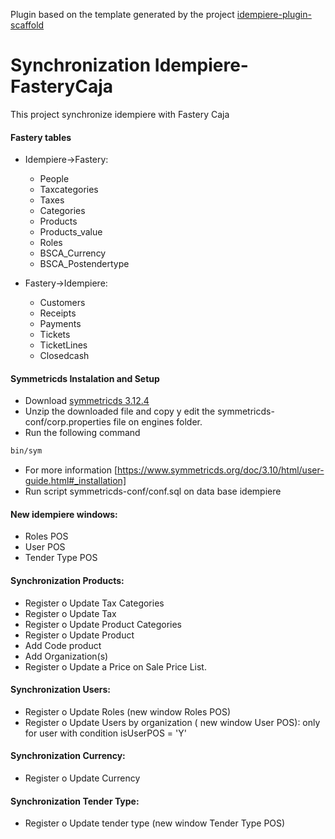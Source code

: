 Plugin based on the template generated by the project [idempiere-plugin-scaffold](https://github.com/ingeint/idempiere-plugin-scaffold)

# Synchronization Idempiere-FasteryCaja
This project synchronize idempiere with Fastery Caja

#### Fastery tables
  * Idempiere->Fastery:
    - People
    - Taxcategories
    - Taxes
    - Categories
    - Products
    - Products_value
    - Roles
    - BSCA_Currency
    - BSCA_Postendertype
  
  
  * Fastery->Idempiere:
    - Customers
    - Receipts
    - Payments
    - Tickets
    - TicketLines
    - Closedcash
 
#### Symmetricds Instalation and Setup

- Download [symmetricds 3.12.4](https://sourceforge.net/projects/symmetricds/files/symmetricds/symmetricds-3.12/symmetric-server-3.12.4.zip/download)
- Unzip the downloaded file and copy y edit the symmetricds-conf/corp.properties file on engines folder. 
- Run the following command 
```bash
bin/sym
```
- For more information [https://www.symmetricds.org/doc/3.10/html/user-guide.html#_installation]
- Run script symmetricds-conf/conf.sql on data base idempiere 
 
#### New idempiere windows:	
 - Roles POS
 - User POS
 - Tender Type POS
 

#### Synchronization  Products: 
   - Register o Update Tax Categories
   - Register o Update Tax
   - Register o Update Product Categories
   - Register o Update Product
   - Add Code product
   - Add Organization(s)
   - Register o Update a Price on Sale Price List. 
   
####  Synchronization  Users: 
- Register o Update Roles (new window Roles POS) 
- Register o Update Users by organization ( new window User POS): only for user with condition isUserPOS = 'Y' 

#### Synchronization Currency: 
- Register o Update Currency

#### Synchronization  Tender Type:
- Register o Update tender type (new window Tender Type POS) 
